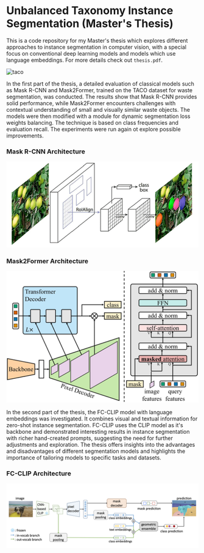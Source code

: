 # Unbalanced Taxonomy Instance Segmentation (Master's Thesis)

This is a code repository for my Master's thesis which explores different approaches to instance segmentation in computer vision, with a special focus on conventional deep learning models and models which use language embeddings. For more details check out ```thesis.pdf```.

![taco](taco.webp.avif)

In the first part of the thesis, a detailed evaluation of classical models such as Mask R-CNN and Mask2Former, trained on the TACO dataset for waste segmentation, was conducted. The results show that Mask R-CNN provides solid performance, while Mask2Former encounters challenges with contextual understanding of small and visually similar waste objects. The models were then modified with a module for dynamic segmentation loss weights balancing. The technique is based on class frequencies and evaluation recall. The experiments were run again ot explore possible improvements.

### Mask R-CNN Architecture

![mrcnn](mrcnn.png)

### Mask2Former Architecture

![m2f](m2f.jpg)

In the second part of the thesis, the FC-CLIP model with language embeddings was investigated. It combines visual and textual information for zero-shot instance segmentation. FC-CLIP uses the CLIP model as it's backbone and demonstrated interesting results in instance segmentation with richer hand-created prompts, suggesting the need for further adjustments and exploration. The thesis offers insights into the advantages and disadvantages of different segmentation models and highlights the importance of tailoring models to specific tasks and datasets.

### FC-CLIP Architecture

![ffclip](fcclip.webp)
